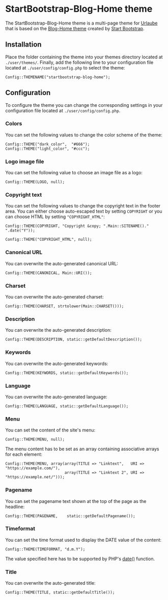 # StartBootstrap-Blog-Home theme
The StartBootstrap-Blog-Home theme is a multi-page theme for [Urlaube](https://github.com/urlaube/urlaube) that is based on the [Blog-Home theme](https://github.com/BlackrockDigital/startbootstrap-blog-home/tree/v3.3.7) created by [Start Bootstrap](https://startbootstrap.com/).

## Installation
Place the folder containing the theme into your themes directory located at `./user/themes/`.
Finally, add the following line to your configuration file located at `./user/config/config.php` to select the theme:
```
Config::THEMENAME("startbootstrap-blog-home");
```

## Configuration
To configure the theme you can change the corresponding settings in your configuration file located at `./user/config/config.php`.

### Colors
You can set the following values to change the color scheme of the theme:
```
Config::THEME("dark_color",  "#666");
Config::THEME("light_color", "#ccc");
```

### Logo image file
You can set the following value to choose an image file as a logo:
```
Config::THEME(LOGO, null);
```

### Copyright text
You can set the following values to change the copyright text in the footer area. You can either choose auto-escaped text by setting `COPYRIGHT` or you can choose HTML by setting `"COPYRIGHT_HTML"`:
```
Config::THEME(COPYRIGHT, "Copyright &copy; ".Main::SITENAME()." ".date("Y"));
```
```
Config::THEME("COPYRIGHT_HTML", null);
```

### Canonical URL
You can overwrite the auto-generated canonical URL:
```
Config::THEME(CANONICAL, Main::URI());
```

### Charset
You can overwrite the auto-generated charset:
```
Config::THEME(CHARSET, strtolower(Main::CHARSET()));
```

### Description
You can overwrite the auto-generated description:
```
Config::THEME(DESCRIPTION, static::getDefaultDescription());
```

### Keywords
You can overwrite the auto-generated keywords:
```
Config::THEME(KEYWORDS, static::getDefaultKeywords());
```

### Language
You can overwrite the auto-generated language:
```
Config::THEME(LANGUAGE, static::getDefaultLanguage());
```

### Menu
You can set the content of the site's menu:
```
Config::THEME(MENU, null);
```

The menu content has to be set as an array containing associative arrays for each element:
```
Config::THEME(MENU, array(array(TITLE => "Linktext",   URI => "https://example.com/"),
                          array(TITLE => "Linktext 2", URI => "https://example.net/")));
```

### Pagename
You can set the pagename text shown at the top of the page as the headline:
```
Config::THEME(PAGENAME,    static::getDefaultPagename());
```

### Timeformat
You can set the time format used to display the DATE value of the content:
```
Config::THEME(TIMEFORMAT, "d.m.Y");
```

The value specified here has to be supported by PHP's [date()](http://php.net/manual/en/function.date.php) function.

### Title
You can overwrite the auto-generated title:
```
Config::THEME(TITLE, static::getDefaultTitle());
```

